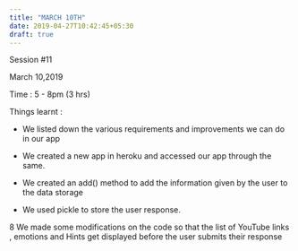 ```yaml
---
title: "MARCH 10TH"
date: 2019-04-27T10:42:45+05:30
draft: true
---
```

Session #11

March 10,2019

Time : 5 - 8pm (3 hrs)

Things learnt :

* We listed down the various requirements and improvements we can do in our app

* We created a new app in heroku and accessed our app through the same.

* We created an add() method to add the information given by the user to the data storage

* We used pickle to store the user response.

8 We made some modifications on the code so that the list of YouTube links , emotions and Hints get displayed before the user submits their response


